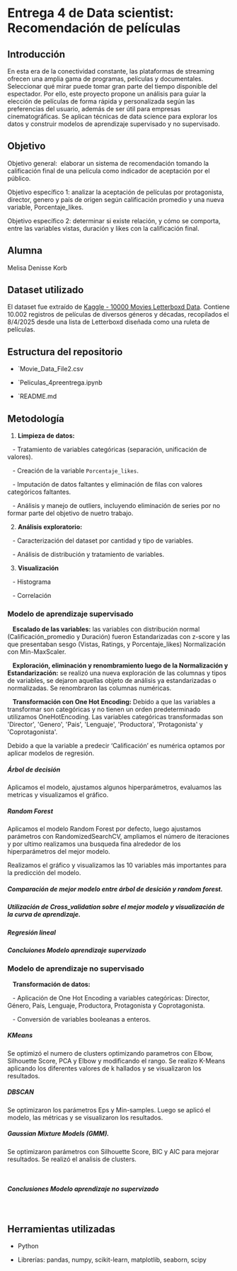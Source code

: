 # Entrega 4 de Data scientist: Recomendación de películas


## Introducción


En esta era de la conectividad constante, las plataformas de streaming ofrecen una amplia gama de programas, películas y documentales. Seleccionar qué mirar puede tomar gran parte del tiempo disponible del espectador. Por ello, este proyecto propone un análisis para guiar la elección de películas de forma rápida y personalizada según las preferencias del usuario, además de ser útil para empresas cinematográficas. Se aplican técnicas de data science para explorar los datos y construir modelos de aprendizaje supervisado y no supervisado.


## Objetivo


Objetivo general:  elaborar un sistema de recomendación tomando la calificación final de una película como indicador de aceptación por el público.


Objetivo específico 1: analizar la aceptación de películas por protagonista, director, genero y país de origen según calificación promedio y una nueva variable, Porcentaje_likes.


Objetivo específico 2: determinar si existe relación, y cómo se comporta, entre las variables vistas, duración y likes con la calificación final.



## Alumna


Melisa Denisse Korb


## Dataset utilizado


El dataset fue extraído de [Kaggle - 10000 Movies Letterboxd Data](https://www.kaggle.com/datasets/ky1338/10000-movies-letterboxd-data). Contiene 10.002 registros de películas de diversos géneros y décadas, recopilados el 8/4/2025 desde una lista de Letterboxd diseñada como una ruleta de películas.


## Estructura del repositorio


- `Movie_Data_File2.csv

- `Peliculas_4preentrega.ipynb

- `README.md


## Metodología


1. **Limpieza de datos:**  

   - Tratamiento de variables categóricas (separación, unificación de valores).  

   - Creación de la variable `Porcentaje_likes`.  

   - Imputación de datos faltantes y eliminación de filas con valores categóricos faltantes.  

   - Análisis y manejo de outliers, incluyendo eliminación de series por no formar parte del objetivo de nuetro trabajo.


2. **Análisis exploratorio:**  

   - Caracterización del dataset por cantidad y tipo de variables.  

   - Análisis de distribución y tratamiento de variables.


3. **Visualización**

   - Histograma

   - Correlación 


### Modelo de aprendizaje supervisado


   **Escalado de las variables:** las variables con distribución normal (Calificación_promedio y Duración) fueron Estandarizadas con z-score y las que presentaban sesgo (Vistas, Ratings, y Porcentaje_likes) Normalización con Min-MaxScaler.


   **Exploración, eliminación y renombramiento luego de la Normalización y Estandarización:** se realizó una nueva exploración de las columnas y tipos de variables, se dejaron aquellas objeto de análisis ya estandarizadas o normalizadas. Se renombraron las columnas numéricas.


   **Transformación con One Hot Encoding:** Debido a que las variables a transformar son categóricas y no tienen un orden predeterminado utilizamos OneHotEncoding. Las variables categóricas transformadas son 'Director', 'Genero', 'Pais', 'Lenguaje', 'Productora', 'Protagonista' y 'Coprotagonista'.


Debido a que la variable a predecir ‘Calificación’ es numérica optamos por aplicar modelos de regresión.


##### Árbol de decisión


Aplicamos el modelo, ajustamos algunos hiperparámetros, evaluamos las metricas y visualizamos el gráfico.


##### Random Forest


Aplicamos el modelo Random Forest por defecto, luego ajustamos parámetros con RandomizedSearchCV, ampliamos el número de iteraciones y por ultimo realizamos una busqueda fina alrededor de los hiperparámetros del mejor modelo. 


Realizamos el gráfico y visualizamos las 10 variables más importantes para la predicción del modelo.


##### Comparación de mejor modelo entre árbol de desición y random forest.


##### Utilización de Cross_validation sobre el mejor modelo y visualización de la curva de aprendizaje.


##### Regresión lineal


##### Concluiones Modelo aprendizaje supervizado


### Modelo de aprendizaje no supervisado


   **Transformación de datos:**  

   - Aplicación de One Hot Encoding a variables categóricas: Director, Género, País, Lenguaje, Productora, Protagonista y Coprotagonista.  

   - Conversión de variables booleanas a enteros.


##### KMeans 


Se optimizó el numero de clusters optimizando parametros con Elbow, Silhouette Score, PCA y Elbow y modificando el rango. Se realizo K-Means aplicando los diferentes valores de k hallados y se visualizaron los resultados.


##### DBSCAN 


Se optimizaron los parámetros Eps y Min-samples. Luego se aplicó el modelo, las métricas y se visualizaron los resultados.


##### Gaussian Mixture Models (GMM).  


Se optimizaron parámetros con Silhouette Score, BIC y AIC para mejorar resultados. Se realizó el analisis de clusters. 

 

##### Conclusiones Modelo aprendizaje no supervizado

      

## Herramientas utilizadas


- Python  

- Librerías: pandas, numpy, scikit-learn, matplotlib, seaborn, scipy


